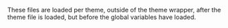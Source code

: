 These files are loaded per theme, outside of the theme wrapper, after the theme file is loaded, but before the global variables have loaded.